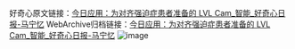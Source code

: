 好奇心原文链接：[今日应用：为对齐强迫症患者准备的 LVL Cam_智能_好奇心日报-马宁忆](https://www.qdaily.com/articles/1583.html)
WebArchive归档链接：[今日应用：为对齐强迫症患者准备的 LVL Cam_智能_好奇心日报-马宁忆](http://web.archive.org/web/20160809025318/http://www.qdaily.com/articles/1583.html)
![image](http://ww3.sinaimg.cn/large/007d5XDply1g3v4fhcm6gj30u02yw1kx)